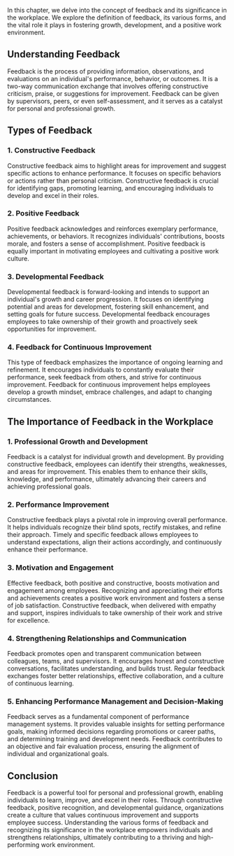 
In this chapter, we delve into the concept of feedback and its significance in the workplace. We explore the definition of feedback, its various forms, and the vital role it plays in fostering growth, development, and a positive work environment.

Understanding Feedback
----------------------

Feedback is the process of providing information, observations, and evaluations on an individual's performance, behavior, or outcomes. It is a two-way communication exchange that involves offering constructive criticism, praise, or suggestions for improvement. Feedback can be given by supervisors, peers, or even self-assessment, and it serves as a catalyst for personal and professional growth.

Types of Feedback
-----------------

### 1. Constructive Feedback

Constructive feedback aims to highlight areas for improvement and suggest specific actions to enhance performance. It focuses on specific behaviors or actions rather than personal criticism. Constructive feedback is crucial for identifying gaps, promoting learning, and encouraging individuals to develop and excel in their roles.

### 2. Positive Feedback

Positive feedback acknowledges and reinforces exemplary performance, achievements, or behaviors. It recognizes individuals' contributions, boosts morale, and fosters a sense of accomplishment. Positive feedback is equally important in motivating employees and cultivating a positive work culture.

### 3. Developmental Feedback

Developmental feedback is forward-looking and intends to support an individual's growth and career progression. It focuses on identifying potential and areas for development, fostering skill enhancement, and setting goals for future success. Developmental feedback encourages employees to take ownership of their growth and proactively seek opportunities for improvement.

### 4. Feedback for Continuous Improvement

This type of feedback emphasizes the importance of ongoing learning and refinement. It encourages individuals to constantly evaluate their performance, seek feedback from others, and strive for continuous improvement. Feedback for continuous improvement helps employees develop a growth mindset, embrace challenges, and adapt to changing circumstances.

The Importance of Feedback in the Workplace
-------------------------------------------

### 1. Professional Growth and Development

Feedback is a catalyst for individual growth and development. By providing constructive feedback, employees can identify their strengths, weaknesses, and areas for improvement. This enables them to enhance their skills, knowledge, and performance, ultimately advancing their careers and achieving professional goals.

### 2. Performance Improvement

Constructive feedback plays a pivotal role in improving overall performance. It helps individuals recognize their blind spots, rectify mistakes, and refine their approach. Timely and specific feedback allows employees to understand expectations, align their actions accordingly, and continuously enhance their performance.

### 3. Motivation and Engagement

Effective feedback, both positive and constructive, boosts motivation and engagement among employees. Recognizing and appreciating their efforts and achievements creates a positive work environment and fosters a sense of job satisfaction. Constructive feedback, when delivered with empathy and support, inspires individuals to take ownership of their work and strive for excellence.

### 4. Strengthening Relationships and Communication

Feedback promotes open and transparent communication between colleagues, teams, and supervisors. It encourages honest and constructive conversations, facilitates understanding, and builds trust. Regular feedback exchanges foster better relationships, effective collaboration, and a culture of continuous learning.

### 5. Enhancing Performance Management and Decision-Making

Feedback serves as a fundamental component of performance management systems. It provides valuable insights for setting performance goals, making informed decisions regarding promotions or career paths, and determining training and development needs. Feedback contributes to an objective and fair evaluation process, ensuring the alignment of individual and organizational goals.

Conclusion
----------

Feedback is a powerful tool for personal and professional growth, enabling individuals to learn, improve, and excel in their roles. Through constructive feedback, positive recognition, and developmental guidance, organizations create a culture that values continuous improvement and supports employee success. Understanding the various forms of feedback and recognizing its significance in the workplace empowers individuals and strengthens relationships, ultimately contributing to a thriving and high-performing work environment.
